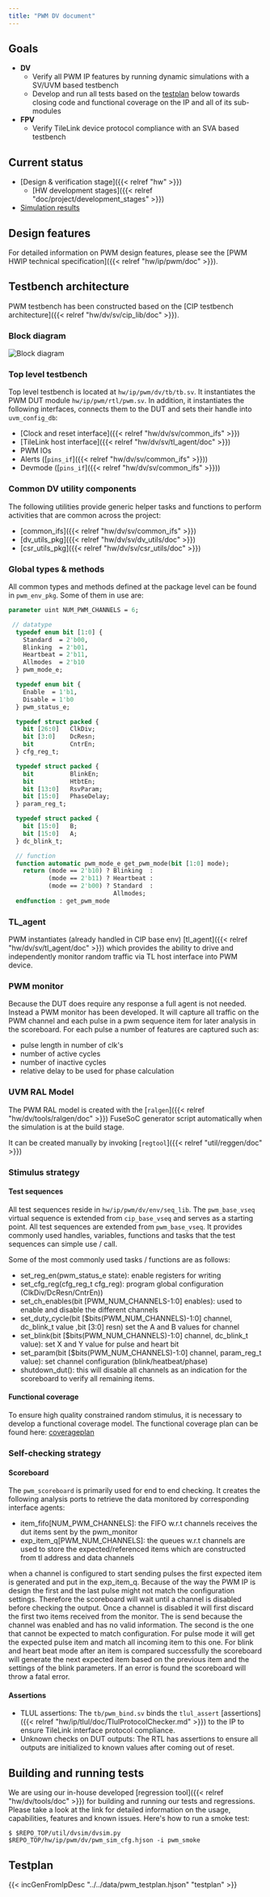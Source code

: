 ```yaml
---
title: "PWM DV document"
---
```


<!-- Copy this file to hw/ip/pwm/doc/dv/index.md and make changes as needed.
For convenience 'pwm' in the document can be searched and replaced easily with the
desired IP (with case sensitivity!). Also, use the testbench block diagram
located at OpenTitan team drive / 'design verification'
as a starting point and modify it to reflect your pwm testbench and save it
to hw/ip/pwm/doc/dv/tb.svg. It should get linked and rendered under the block
diagram section below. Please update / modify / remove sections below as
applicable. Once done, remove this comment before making a PR. -->

## Goals
* **DV**
  * Verify all PWM IP features by running dynamic simulations with a SV/UVM based testbench
  * Develop and run all tests based on the [testplan](#testplan) below towards closing code and functional coverage on the IP and all of its sub-modules
* **FPV**
  * Verify TileLink device protocol compliance with an SVA based testbench

## Current status
* [Design & verification stage]({{< relref "hw" >}})
  * [HW development stages]({{< relref "doc/project/development_stages" >}})
* [Simulation results](https://reports.opentitan.org/hw/ip/pwm/dv/latest/results.html)

## Design features
For detailed information on PWM design features, please see the
[PWM HWIP technical specification]({{< relref "hw/ip/pwm/doc" >}}).

## Testbench architecture
PWM testbench has been constructed based on the
[CIP testbench architecture]({{< relref "hw/dv/sv/cip_lib/doc" >}}).

### Block diagram
![Block diagram](tb.svg)

### Top level testbench
Top level testbench is located at `hw/ip/pwm/dv/tb/tb.sv`. It instantiates the PWM DUT module `hw/ip/pwm/rtl/pwm.sv`.
In addition, it instantiates the following interfaces, connects them to the DUT and sets their handle into `uvm_config_db`:
* [Clock and reset interface]({{< relref "hw/dv/sv/common_ifs" >}})
* [TileLink host interface]({{< relref "hw/dv/sv/tl_agent/doc" >}})
* PWM IOs
* Alerts ([`pins_if`]({{< relref "hw/dv/sv/common_ifs" >}}))
* Devmode ([`pins_if`]({{< relref "hw/dv/sv/common_ifs" >}}))

### Common DV utility components
The following utilities provide generic helper tasks and functions to perform activities
that are common across the project:
* [common_ifs]({{< relref "hw/dv/sv/common_ifs" >}})
* [dv_utils_pkg]({{< relref "hw/dv/sv/dv_utils/doc" >}})
* [csr_utils_pkg]({{< relref "hw/dv/sv/csr_utils/doc" >}})

### Global types & methods
All common types and methods defined at the package level can be found in
`pwm_env_pkg`. Some of them in use are:
```systemverilog
parameter uint NUM_PWM_CHANNELS = 6;

 // datatype
  typedef enum bit [1:0] {
    Standard  = 2'b00,
    Blinking  = 2'b01,
    Heartbeat = 2'b11,
    Allmodes  = 2'b10
  } pwm_mode_e;

  typedef enum bit {
    Enable  = 1'b1,
    Disable = 1'b0
  } pwm_status_e;

  typedef struct packed {
    bit [26:0]   ClkDiv;
    bit [3:0]    DcResn;
    bit          CntrEn;
  } cfg_reg_t;

  typedef struct packed {
    bit          BlinkEn;
    bit          HtbtEn;
    bit [13:0]   RsvParam;
    bit [15:0]   PhaseDelay;
  } param_reg_t;

  typedef struct packed {
    bit [15:0]   B;
    bit [15:0]   A;
  } dc_blink_t;

  // function
  function automatic pwm_mode_e get_pwm_mode(bit [1:0] mode);
    return (mode == 2'b10) ? Blinking  :
           (mode == 2'b11) ? Heartbeat :
           (mode == 2'b00) ? Standard  :
                             Allmodes;
  endfunction : get_pwm_mode
```
### TL_agent
PWM instantiates (already handled in CIP base env) [tl_agent]({{< relref "hw/dv/sv/tl_agent/doc" >}})
which provides the ability to drive and independently monitor random traffic via
TL host interface into PWM device.

### PWM monitor
Because the DUT does require any response a full agent is not needed.
Instead a PWM monitor has been developed.
It will capture all traffic on the PWM channel and each pulse in a pwm sequence item for later analysis in the scoreboard.
For each pulse a number of features are captured such as:
* pulse length in number of clk's
* number of active cycles
* number of inactive cycles
* relative delay to be used for phase calculation

### UVM RAL Model
The PWM RAL model is created with the [`ralgen`]({{< relref "hw/dv/tools/ralgen/doc" >}})
FuseSoC generator script automatically when the simulation is at the build stage.

It can be created manually by invoking [`regtool`]({{< relref "util/reggen/doc" >}})

### Stimulus strategy
#### Test sequences
All test sequences reside in `hw/ip/pwm/dv/env/seq_lib`.
The `pwm_base_vseq` virtual sequence is extended from `cip_base_vseq` and serves as a starting point.
All test sequences are extended from `pwm_base_vseq`.
It provides commonly used handles, variables, functions and tasks that the test sequences can simple use / call.

Some of the most commonly used tasks / functions are as follows:
* set_reg_en(pwm_status_e state): enable registers for writing
* set_cfg_reg(cfg_reg_t cfg_reg): program global configuration  (ClkDiv/DcResn/CntrEn))
* set_ch_enables(bit [PWM_NUM_CHANNELS-1:0] enables): used to enable and disable the different channels
* set_duty_cycle(bit [$bits(PWM_NUM_CHANNELS)-1:0] channel, dc_blink_t value ,bit [3:0] resn) set the A and B values for channel
* set_blink(bit [$bits(PWM_NUM_CHANNELS)-1:0] channel, dc_blink_t value): set X and Y value for pulse and heart bit
* set_param(bit [$bits(PWM_NUM_CHANNELS)-1:0] channel, param_reg_t value): set channel configuration (blink/heatbeat/phase)
* shutdown_dut(): this will disable all channels as an indication for the scoreboard to verify all remaining items.

#### Functional coverage
To ensure high quality constrained random stimulus, it is necessary to develop a functional coverage model.
The functional coverage plan can be found here: [coverageplan](#testplan)

### Self-checking strategy
#### Scoreboard
The `pwm_scoreboard` is primarily used for end to end checking.
It creates the following analysis ports to retrieve the data monitored by corresponding interface agents:
* item_fifo[NUM_PWM_CHANNELS]: the FIFO w.r.t channels receives the dut items sent by the pwm_monitor
* exp_item_q[PWM_NUM_CHANNELS]: the queues  w.r.t channels are used to store the expected/referenced items
which are constructed from tl address and data channels

when a channel is configured to start sending pulses the first expected item is generated and put in the exp_item_q.
Because of the way the PWM IP is design the first and the last pulse might not match the configuration settings.
Therefore the scoreboard will wait until a channel is disabled before checking the output.
Once a channel is disabled it will first discard the first two items received from the monitor.
The is send because the channel was enabled and has no valid information.
The second is the one that cannot be expected to match configuration.
For pulse mode it will get the expected pulse item and match all incoming item to this one.
For blink and heart beat mode after an item is compared successfully the scoreboard will generate the next expected item based on the previous item and the settings of the blink parameters.
If an error is found the scoreboard will throw a fatal error.

#### Assertions
* TLUL assertions: The `tb/pwm_bind.sv` binds the `tlul_assert` [assertions]({{< relref "hw/ip/tlul/doc/TlulProtocolChecker.md" >}}) to the IP to ensure TileLink interface protocol compliance.
* Unknown checks on DUT outputs: The RTL has assertions to ensure all outputs are initialized to known values after coming out of reset.


## Building and running tests
We are using our in-house developed [regression tool]({{< relref "hw/dv/tools/doc" >}}) for building and running our tests and regressions.
Please take a look at the link for detailed information on the usage, capabilities, features and known issues.
Here's how to run a smoke test:
```console
$ $REPO_TOP/util/dvsim/dvsim.py $REPO_TOP/hw/ip/pwm/dv/pwm_sim_cfg.hjson -i pwm_smoke
```

## Testplan
{{< incGenFromIpDesc "../../data/pwm_testplan.hjson" "testplan" >}}
